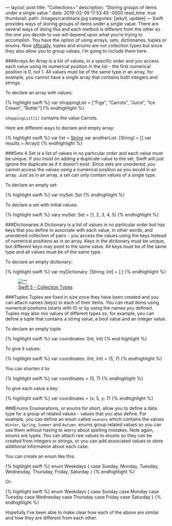 —
layout: post
title:  “Collections+”
description: “Storing groups of items under a single value.”
date:   2019-02-09 17:53:43 -0500
read_time: true
thumbnail: 
  path: /images/cardstack.jpg
categories: [jekyll, update]
—
Swift provides ways of storing groups of items under a single value. There are several ways of doing this and each method is different from the other so the one you decide to use will depend upon what you’re trying to accomplish.  You have the option of using arrays, sets, dictionaries, tuples or enums.  Now [officially](https://docs.swift.org/swift-book/LanguageGuide/CollectionTypes.html), tuples and enums are not collection types but since they also allow you to group values, I’m going to include them here.

###Arrays
An Array is a list of values, in a specific order and you access each value using its numerical position in the list - the first numerical position is 0, not 1.  All values must be of the same type in an array, for example, you cannot have a single array that contains both integers and strings.

To declare an array with values:

{% highlight swift %}
var shoppingList = [“Figs”, “Carrots”, “Juice”, “Ice Cream“, “Butter”]
{% endhighlight %}

`shoppingList[1]` contains the value Carrots.

Here are different ways to declare and empty array:

{% highlight swift %}
var list = [String]()
var anotherList: [String] = []
var results = Array<Int>()
{% endhighlight %}

###Sets
A Set is a list of values in no particular order and each value must be unique. If you insist on adding a duplicate value to the set, Swift will just ignore the duplicate as if it doesn’t exist. Since sets are unordered, you cannot access the values using a numerical position as you would in an array.  Just as in an array, a set can only contain values of a single type.

To declare an empty set:

{% highlight swift %}
var mySet: Set<Int>
{% endhighlight %}

To declare a set with initial values:

{% highlight swift %}
vary mySet: Set<Int> = [1, 2, 3, 4, 5]
{% endhighlight %}

###Dictionaries
A Dictionary is a list of values in no particular order but has keys that you define to associate with each value, in other words, and unordered collection of pairs - you access the values using the keys instead of numerical positions as in an array.  Keys in the dictionary must be unique, but different keys may point to the same value.  All keys must be of the same type and all values must be of the same type.

To declare an empty dictionary:

{% highlight swift %}
var myDictionary: [String: Int] = [:]
{% endhighlight %}

<figure>
	<a href=“https://docs.swift.org/swift-book/_images/CollectionTypes_intro_2x.png”><img src=“https://docs.swift.org/swift-book/_images/CollectionTypes_intro_2x.png” alt=“”></a>
	<figcaption><a href=“https://docs.swift.org/swift-book/LanguageGuide/CollectionTypes.html” title=“Swift 5 - Collection Types”>Swift 5 - Collection Types</a></figcaption>
</figure>

###Tuples
Tuples are fixed in size once they have been created and you can attach names (keys) to each of their items. You can read items using numerical positions (starts with 0) or by using the names you defined.  Tuples may also mix values of different types so, for example, you can define a tuple that contains a string value, a bool value and an integer value.

To declare an empty tuple:

{% highlight swift %}
var coordinates: (Int, Int)
{% end highlight %}

To give it values:

{% highlight swift %}
var coordinates: (Int, Int) = (5, 7)
{% endhighlight %}

You can shorten it to:

{% highlight swift %}
var coordinates = (5, 7)
{% endhighlight %}

To give each value a key:

{% highlight swift %}
var coordinates = (x: 5, y: 7)
{% endhighlight %}

###Enums
Enumerations, or enums for short, allow you to define a data type for a group of related values - values that you also define.  For example, you can define an enum called `seasons` which contains the values `Winter`, `Spring`, `Summer` and `Autumn`.  enums group related values so you can use them without having to worry about spelling mistakes.  Note again, enums are types.  You can attach raw values to enums so they can be created from integers or strings, or you can add associated values to store additional information about each case.

You can create an enum like this:

{% highlight swift %}
enum Weekdays {
	case Sunday, Monday, Tuesday, Wednesday, Thursday, Friday, Saturday
}
{% endhighlight %}

Or:

{% highlight swift %}
enum Weekdays {
	case Sunday
	case Monday
	case Tuesday
	case Wednesday
	case Thursday
	case Friday
	case Saturday
}
{% endhighlight %}

Hopefully I’ve been able to make clear how each of the above are similar and how they are different from each other.

